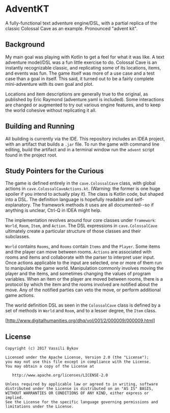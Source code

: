 # AdventKT

A fully-functional text adventure engine/DSL, with a partial replica of the
classic Colossal Cave as an example. Pronounced "advent kit".

## Background

My main goal was playing with Kotlin to get a feel for what it was like. A text
adventure model/DSL was a fun little exercise to do. Colossal Cave is an
instantly recognizable classic, and replicating some of its locations, items,
and events was fun. The game itself was more of a use case and a test case than
a goal in itself. This said, it turned out to be a fairly complete
mini-adventure with its own goal and plot.

Locations and item descriptions are generally true to the original, as published
by Eric Raymond (adventure.yaml is included). Some interactions are changed or
augmented to try out various engine features, and to keep the world cohesive
without replicating it all.

## Building and Running

All building is currently via the IDE. This repository includes an IDEA project,
with an artifact that builds a `.jar` file. To run the game with command line
editing, build the artifact and in a terminal window run the `advent` script
found in the project root.

## Study Pointers for the Curious

The game is defined entirely in the `cave.ColossalCave` class, with global
actions in `cave.ColossalCaveActions.kt`. (Warning: the former is one huge
spoiler if you intend to actually play it). The class is Kotlin code, but
shaped into a DSL. The definition language is hopefully readable and
self-explanatory. The framework methods it uses are all documented--so if
anything is unclear, Ctrl-Q in IDEA might help.

The implementation revolves around four core classes under `framework`: `World`,
`Room`, `Item`, and `Action`. The DSL expressions in `cave.ColossalCave`
ultimately create a particular structure of those classes and their subclasses.

`World` contains `Rooms`, and `Rooms` contain `Items` and the `Player`. Some
items and the player can move between rooms. `Actions` are associated with rooms
and items and collaborate with the parser to interpret user input. Once actions
applicable to the input are selected, one or more of them run to manipulate the
game world. Manipulation commonly involves moving the player and the items, and
sometimes changing the values of program variables. When an item or the player
are moved between rooms, there is a protocol by which the item and the rooms
involved are notified about the move. Any of the notified parties can veto the
move, or perform additional game actions.

The world definition DSL as seen in the `ColossalCave` class is defined by a set
of methods in `World` and `Room`, and to a lesser degree, the `Item` class.

[http://www.digitalhumanities.org/dhq/vol/001/2/000009/000009.html]

## License

    Copyright (c) 2017 Vassili Bykov

    Licensed under the Apache License, Version 2.0 (the "License");
    you may not use this file except in compliance with the License.
    You may obtain a copy of the License at
 
       http://www.apache.org/licenses/LICENSE-2.0
     
    Unless required by applicable law or agreed to in writing, software
    distributed under the License is distributed on an "AS IS" BASIS,
    WITHOUT WARRANTIES OR CONDITIONS OF ANY KIND, either express or implied.
    See the License for the specific language governing permissions and
    limitations under the License.
